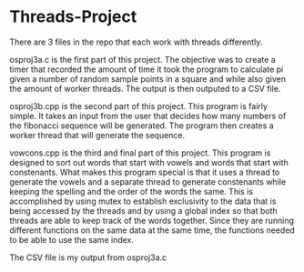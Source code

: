 # Threads-Project


There are 3 files in the repo that each work with threads differently.

osproj3a.c is the first part of this project. The objective was to create a timer that recorded the amount of time it took the program
to calculate pi given a number of random sample points in a square and while also given the amount of worker threads. The output is then 
outputed to a CSV file.

osproj3b.cpp is the second part of this project. This program is fairly simple. It takes an input from the user that decides how many numbers of the fibonacci sequence will be generated. The program then creates a worker thread that will generate the sequence.

vowcons.cpp is the third and final part of this project. This program is designed to sort out words that start with vowels and words that start with constenants. What makes this program special is that it uses a thread to generate the vowels and a separate thread to generate constenants while keeping the spelling and the order of the words the same. This is accomplished by using mutex to establish exclusivity to the data that is being accessed by the threads and by using a global index so that both threads are able to keep track of the words together. Since they are running different functions on the same data at the same time, the functions needed to be able to use the same index.

The CSV file is my output from osproj3a.c

